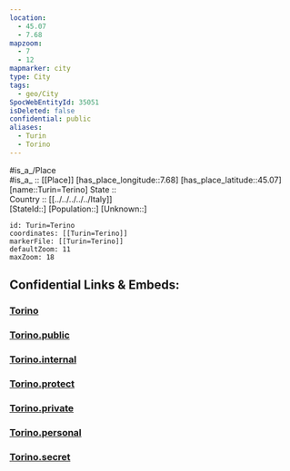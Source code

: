```yaml
---
location:
  - 45.07
  - 7.68
mapzoom:
  - 7
  - 12
mapmarker: city
type: City
tags:
  - geo/City
SpocWebEntityId: 35051
isDeleted: false
confidential: public
aliases:
  - Turin
  - Torino
---
```

#is_a_/Place  
#is_a_ :: [[Place]] 
[has_place_longitude::7.68] 
[has_place_latitude::45.07] 
[name::Turin=Terino] 
State ::  
Country :: [[../../../../../Italy]]  
[StateId::] 
[Population::] 
[Unknown::] 


```leaflet
id: Turin=Terino
coordinates: [[Turin=Terino]] 
markerFile: [[Turin=Terino]] 
defaultZoom: 11 
maxZoom: 18
```


## Confidential Links & Embeds: 

### [Torino](/_Standards/Earth/Continent/Europe/Europe~South/Italy/regions~Italy/Piedmont/Turin.Province/City/Torino.md) 

### [Torino.public](/_public/Earth/Continent/Europe/Europe~South/Italy/regions~Italy/Piedmont/Turin.Province/City/Torino.public.md) 

### [Torino.internal](/_internal/Earth/Continent/Europe/Europe~South/Italy/regions~Italy/Piedmont/Turin.Province/City/Torino.internal.md) 

### [Torino.protect](/_protect/Earth/Continent/Europe/Europe~South/Italy/regions~Italy/Piedmont/Turin.Province/City/Torino.protect.md) 

### [Torino.private](/_private/Earth/Continent/Europe/Europe~South/Italy/regions~Italy/Piedmont/Turin.Province/City/Torino.private.md) 

### [Torino.personal](/_personal/Earth/Continent/Europe/Europe~South/Italy/regions~Italy/Piedmont/Turin.Province/City/Torino.personal.md) 

### [Torino.secret](/_secret/Earth/Continent/Europe/Europe~South/Italy/regions~Italy/Piedmont/Turin.Province/City/Torino.secret.md)

